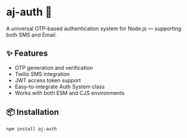 # aj-auth 🔐

A universal OTP-based authentication system for Node.js — supporting both SMS and Email.

## ✨ Features

- OTP generation and verification
- Twilio SMS integration
- JWT access token support
- Easy-to-integrate Auth System class
- Works with both ESM and CJS environments

## 📦 Installation

```bash
npm install aj-auth
